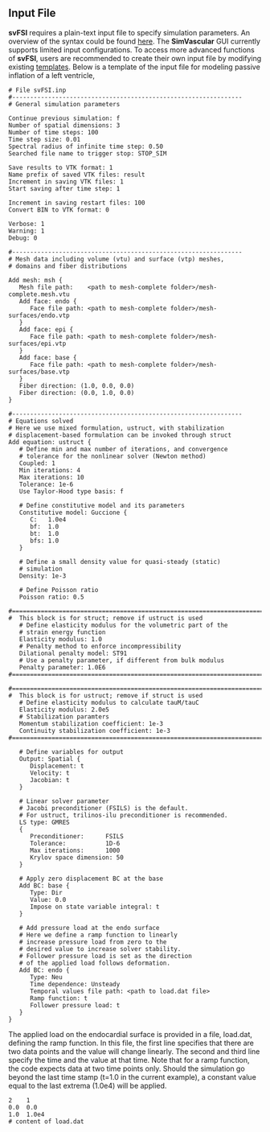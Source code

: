 ## Input File ##

**svFSI** requires a plain-text input file to specify simulation parameters. An overview of the syntax could be found <a href=https://sites.google.com/site/memt63/tools/MUPFES/mupfes-scripting>here</a>. The **SimVascular** GUI currently supports limited input configurations. To access more advanced functions of **svFSI**, users are recommended to create their own input file by modifying existing <a href="https://github.com/SimVascular/svFSI-Tests">templates</a>. Below is a template of the input file for modeling passive inflation of a left ventricle,

```
# File svFSI.inp
#----------------------------------------------------------------
# General simulation parameters

Continue previous simulation: f
Number of spatial dimensions: 3
Number of time steps: 100
Time step size: 0.01
Spectral radius of infinite time step: 0.50
Searched file name to trigger stop: STOP_SIM

Save results to VTK format: 1
Name prefix of saved VTK files: result
Increment in saving VTK files: 1
Start saving after time step: 1

Increment in saving restart files: 100
Convert BIN to VTK format: 0

Verbose: 1
Warning: 1
Debug: 0

#----------------------------------------------------------------
# Mesh data including volume (vtu) and surface (vtp) meshes,
# domains and fiber distributions

Add mesh: msh {
   Mesh file path:    <path to mesh-complete folder>/mesh-complete.mesh.vtu
   Add face: endo {
      Face file path: <path to mesh-complete folder>/mesh-surfaces/endo.vtp
   }
   Add face: epi {
      Face file path: <path to mesh-complete folder>/mesh-surfaces/epi.vtp
   }
   Add face: base {
      Face file path: <path to mesh-complete folder>/mesh-surfaces/base.vtp
   }
   Fiber direction: (1.0, 0.0, 0.0)
   Fiber direction: (0.0, 1.0, 0.0)
}

#----------------------------------------------------------------
# Equations solved
# Here we use mixed formulation, ustruct, with stabilization
# displacement-based formulation can be invoked through struct
Add equation: ustruct {
   # Define min and max number of iterations, and convergence
   # tolerance for the nonlinear solver (Newton method)
   Coupled: 1
   Min iterations: 4
   Max iterations: 10
   Tolerance: 1e-6
   Use Taylor-Hood type basis: f

   # Define constitutive model and its parameters
   Constitutive model: Guccione {
      C:   1.0e4
      bf:  1.0
      bt:  1.0
      bfs: 1.0
   }

   # Define a small density value for quasi-steady (static)
   # simulation
   Density: 1e-3

   # Define Poisson ratio
   Poisson ratio: 0.5

#==================================================================================
#  This block is for struct; remove if ustruct is used
   # Define elasticity modulus for the volumetric part of the
   # strain energy function
   Elasticity modulus: 1.0
   # Penalty method to enforce incompressibility
   Dilational penalty model: ST91
   # Use a penalty parameter, if different from bulk modulus
   Penalty parameter: 1.0E6
#==================================================================================

#==================================================================================
#  This block is for ustruct; remove if struct is used
   # Define elasticity modulus to calculate tauM/tauC
   Elasticity modulus: 2.0e5
   # Stabilization paramters
   Momentum stabilization coefficient: 1e-3
   Continuity stabilization coefficient: 1e-3
#==================================================================================

   # Define variables for output
   Output: Spatial {
      Displacement: t
      Velocity: t
      Jacobian: t
   }

   # Linear solver parameter
   # Jacobi preconditioner (FSILS) is the default.
   # For ustruct, trilinos-ilu preconditioner is recommended.
   LS type: GMRES
   {
      Preconditioner:      FSILS
      Tolerance:           1D-6
      Max iterations:      1000
      Krylov space dimension: 50
   }

   # Apply zero displacement BC at the base
   Add BC: base {
      Type: Dir
      Value: 0.0
      Impose on state variable integral: t
   }

   # Add pressure load at the endo surface
   # Here we define a ramp function to linearly
   # increase pressure load from zero to the
   # desired value to increase solver stability.
   # Follower pressure load is set as the direction
   # of the applied load follows deformation.
   Add BC: endo {
      Type: Neu
      Time dependence: Unsteady
      Temporal values file path: <path to load.dat file>
      Ramp function: t
      Follower pressure load: t
   }
}
```

The applied load on the endocardial surface is provided in a file, load.dat, defining the ramp function. In this file, the first line specifies that there are two data points and the value will change linearly. The second and third line specify the time and the value at that time. Note that for a ramp function, the code expects data at two time points only. Should the simulation go beyond the last time stamp (t=1.0 in the current example), a constant value equal to the last extrema (1.0e4) will be applied.

```
2    1
0.0  0.0
1.0  1.0e4
# content of load.dat
```

